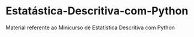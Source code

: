 # Estatástica-Descritiva-com-Python
Material referente ao Minicurso de Estatística Descritiva com Python
